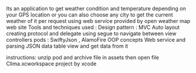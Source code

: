 Its an application to get weather condition and temperature depending on your GPS location or you can also choose any city to get the current weather of it per request using web service provided by open weather map web site
Tools and techniques used :
Design pattern : MVC
Auto layout
creating protocol and delegate
using segue to navigate between view controllers 
pods : SwiftyJson , AlamoFire
OOP concepts
Web service and parsing JSON data
table view and get data from it


instructions:
unzip pod and archive file in assets then open file Clima.xcworkspace project by xcode 

